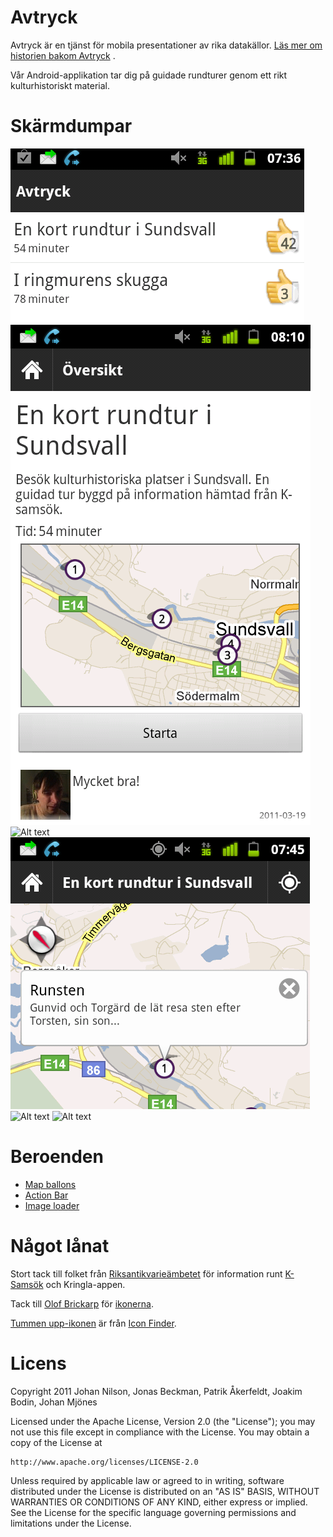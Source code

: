Avtryck
=======

Avtryck är en tjänst för mobila presentationer av rika datakällor. 
[Läs mer om historien bakom Avtryck][aprojectweb] .

Vår Android-applikation tar dig på guidade rundturer genom ett rikt kulturhistoriskt material. 

[aprojectweb]: https://github.com/Avtryck/avtryck-projectweb

Skärmdumpar
===========

![Alt text](https://github.com/Avtryck/avtryck-projectweb/raw/master/appening/captures/routelist.png "Lista turer")
![Alt text](https://github.com/Avtryck/avtryck-projectweb/raw/master/appening/captures/routeinfo.png "Översikt tur")
![Alt text](https://github.com/Avtryck/avtryck-projectweb/raw/master/appening/captures/route_landcape.png "Tur landskapsläge")
![Alt text](https://github.com/Avtryck/avtryck-projectweb/raw/master/appening/captures/route_popup1.png "Runsten popup")
![Alt text](https://github.com/Avtryck/avtryck-projectweb/raw/master/appening/captures/runsten_detail.png "Runsten info")
![Alt text](https://github.com/Avtryck/avtryck-projectweb/raw/master/appening/captures/runsten_hires.png "Runsten hires")

Beroenden
=========
 * [Map ballons][mb]
 * [Action Bar][aab]
 * [Image loader][il]

[mb]: https://github.com/jgilfelt/android-mapviewballoons
[aab]: https://github.com/johannilsson/android-actionbar
[il]: http://code.google.com/p/libs-for-android/       

Något lånat
===========
Stort tack till folket från [Riksantikvarieämbetet][raa] för information runt [K-Samsök][ksamsok] och Kringla-appen.

Tack till [Olof Brickarp][coolof] för [ikonerna][cooloficon]. 

[Tummen upp-ikonen][thumbsup] är från [Icon Finder][iconfinder].

[ksamsok]: http://www.ksamsok.se/
[raa]: http://www.raa.se/
[coolof]: http://www.yay.se/
[cooloficon]: http://www.yay.se/2011/03/native-android-icons-vector-pack/
[thumbsup]: http://www.iconfinder.com/icondetails/64879/32/like_thumb_thumbs_up_up_vote_icon
[iconfinder]: http://www.iconfinder.com

Licens
======
Copyright 2011 Johan Nilson, Jonas Beckman, Patrik Åkerfeldt, Joakim Bodin, Johan Mjönes

Licensed under the Apache License, Version 2.0 (the "License");
you may not use this file except in compliance with the License.
You may obtain a copy of the License at

    http://www.apache.org/licenses/LICENSE-2.0

Unless required by applicable law or agreed to in writing, software
distributed under the License is distributed on an "AS IS" BASIS,
WITHOUT WARRANTIES OR CONDITIONS OF ANY KIND, either express or implied.
See the License for the specific language governing permissions and
limitations under the License.